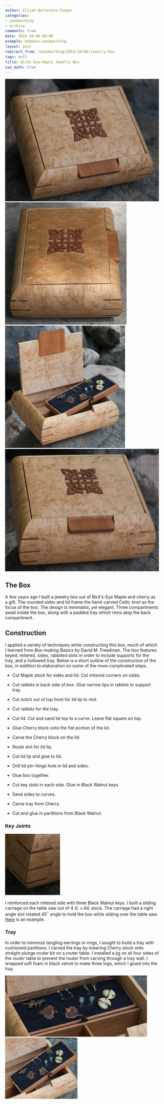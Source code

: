 ```yaml
---
author: Elijah Bernstein-Cooper
categories:
- woodworking
- archive
comments: true
date: 2015-10-06 00:00
example: hobbies-woodworking
layout: post
redirect_from: /woodworking/2015/10/06/jewelry-box
tags: null
title: Birds-Eye-Maple Jewelry Box
use_math: true
---
```


<div class="carouselContainer">
  <div class="variable-width">
    <div> <img src="/media/2015-10-06/jewelrybox_50_small.png"
               style="height:400px"/> </div>
    <div> <img src="/media/2015-10-06/jewelrybox_46_small.png"
               style="height:400px"/> </div>
    <div> <img src="/media/2015-10-06/jewelrybox_61_small.png"
               style="height:400px"/> </div>
    <div> <img src="/media/2015-10-06/jewelrybox_66_small.png"
               style="height:400px"/> </div>
  </div>
</div>

## The Box

A few years ago I built a jewelry box out of Bird's-Eye Maple and cherry as a
gift. The rounded sides and lid frame the hand-carved Celtic knot as the focus
of the box. The design is minimalist, yet elegant. Three compartments await
inside the box, along with a padded tray which rests atop the back compartment.

## Construction

I applied a variety of techniques while constructing this box, much of which I
learned from *Box-making Basics* by David M. Freedman. The box features keyed,
mitered, sides, rabbited slots in order to include supports for the tray, and a
hollowed tray. Below is a short outline of the construction of the box, in
addition to elaboration on some of the more complicated steps.

+ Cut Maple stock for sides and lid. Cut mitered corners on sides.

+ Cut rabbits in back side of box. Glue narrow lips in rabbits to support tray.

+ Cut notch out of top front for lid lip to rest.

+ Cut rabbits for the tray.

+ Cut lid. Cut and sand lid top to a curve. Leave flat square on top.

+ Glue Cherry block onto the flat portion of the lid.

+ Carve the Cherry block on the lid.

+ Route slot for lid lip.

+ Cut lid lip and glue to lid.

+ Drill lid pin-hinge hole in lid and sides.

+ Glue box together.

+ Cut key slots in each side. Glue in Black Walnut keys.

+ Sand sides to curves.

+ Carve tray from Cherry. 

+ Cut and glue in partitions from Black Walnut.

### Key Joints

<p class="imageTextWrap">

  <img src="/media/2015-10-06/keys_1.png" style="height:200px">

  I reinforced each mitered side with three Black Walnut keys. I built a
  sliding carriage on the table saw out of 4$\in\times\,$4$\in$ stock. The
  carriage had a right angle slot rotated 45$^\circ$ angle to hold the box
  while sliding over the table saw. <a
  href="http://www.popularwoodworking.com/projects/jigs/keyed-miter-jig">Here</a>
  is an example. 

</p> 
<p class="endWrap"></p>

### Tray

In order to minimize tangling earrings or rings, I sought to build a tray with
cushioned partitions. I carved the tray by lowering Cherry stock onto straight
plunge router bit on a router table. I installed a jig on all four sides of the
router table to prevent the router from carving through a tray wall. I wrapped
soft foam in black velvet to make three logs, which I glued into the tray.

<div class="carouselContainer">
  <div class="variable-width">
    <div> <img src="/media/2015-10-06/tray_1.png"
               style="height:200px"/> </div>
    <div> <img src="/media/2015-10-06/tray_2.png"
               style="height:200px"/> </div>
  </div>
</div>